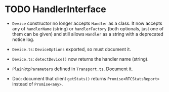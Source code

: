 # TODO HandlerInterface

* `Device` constructor no longer accepts `Handler` as a class. It now accepts any of `handlerName` (string) or `handlerFactory` (both optionals, just one of them can be given) and still allows `Handler` as a string with a deprecated notice log.

* `Device.ts`: `DeviceOptions` exported, so must document it.

* `Device.ts`: `detectDevice()` now returns the handler name (string).

* `PlainRtpParameters` defined in `Transport.ts`. Document it.

* Doc: document that client `getStats()` returns `Promise<RTCStatsReport>` instead of `Promise<any>`.
